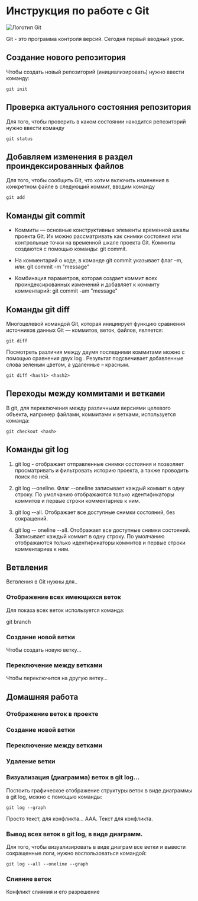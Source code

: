 # Инструкция по работе с Git

![Логотип Git](git.jpeg)

Git - это программа контроля версий. Сегодня первый вводный урок.

## Создание нового репозитория

Чтобы создать новый репозиторий (инициализировать) нужно ввести команду:

    git init

## Проверка актуального состояния репозитория

Для того, чтобы проверить в каком состоянии находится репозиторий нужно ввести команду

    git status

## Добавляем изменения в раздел проиндексированных файлов

Для того, чтобы сообщить Git, что хотим включить изменения в конкретном файле в следующий коммит, вводим команду
    
    git add

## Команды git commit

* Коммиты — основные конструктивные элементы временной шкалы проекта Git. Их можно рассматривать как снимки состояния или контрольные точки на временной шкале проекта Git. Коммиты создаются с помощью команды: git commit. 

* На комментарий о коде, в команде git commit указывает флаг –m, или: git commit -m "message"

* Комбинация параметров, которая создает коммит всех проиндексированных изменений и добавляет к коммиту комментарий: git commit -am "message"

## Команды git diff
    
Многоцелевой командой Git, которая инициирует функцию сравнения источников данных Git — коммитов, веток, файлов, является: 
    
    git diff
    
Посмотреть различия между двумя последними коммитами можно с помощью сравнения двух log <hash1> <hash2>.  Результат подсвечивает добавленные слова зеленым цветом, а удаленные – красным.
    
    git diff <hash1> <hash2>

 ## Переходы между коммитами и ветками

В git, для переключения между различными версиями целевого объекта, например файлами, коммитами и ветками, используется команда:
   
    git checkout <hash>

## Команды git log

1. git log - отображает отправленные снимки состояния и позволяет просматривать и фильтровать историю проекта, а также проводить поиск по ней.

2. git log --oneline. Флаг --oneline записывает каждый коммит в одну строку. По умолчанию отображаются только идентификаторы коммитов и первые строки комментариев к ним.

3. git log --all. Отображает все доступные снимки состояний, без сокращений.

4. git log -- oneline --all. Отображает все доступные снимки состояний. Записывает каждый коммит в одну строку. По умолчанию отображаются только идентификаторы коммитов и первые строки комментариев к ним.

## Ветвления

Ветвления в Git нужны для..

### Отображение всех имеющихся веток

Для показа всех веток используется команда:

git branch

### Создание новой ветки

Чтобы создать новую ветку...

### Переключение между ветками

Чтобы переключится на другую ветку...

## Домашняя работа

### Отображение веток в проекте

### Создание новой ветки

### Переключение между ветками

### Удаление ветки

### Визуализация (диаграмма) веток в git log...

Постоить графическое отображение структуры веток в виде диаграммы в git log, можно с помощью команды:

    git log --graph

Просто текст, для конфликта... ААА. Текст для конфликта. 

### Вывод всех веток в git log, в виде диаграмм.

Для того, чтобы визуализировать в виде диаграм все ветки и вывести сокращенные логи, нужно воспользоваться командой:

    git log --all --oneline --graph

### Слияние веток

Конфликт слияния и его разрешение
